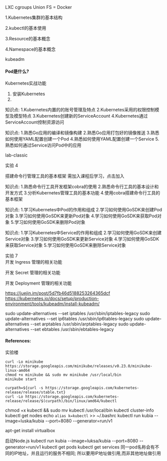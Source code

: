 LXC cgroups Union FS = Docker

1.Kubernetes集群的基本结构

2.kubectl的基本使用

3.Resource的基本概念

4.Namespace的基本概念

kubeadm
#### Pod是什么?


Kubernetes实战功能
1. 安装Kubernetes
2. 

知识点: 1.Kubernetes内置的的账号管理及特点 2.Kubernetes采用的权限控制模型及模型特点 3.Kubernetes创建新的ServiceAccount 4.Kubernetes通过ServiceAccount控制资源访问

知识点: 1.熟悉Go应用的编译和镜像构建 2.熟悉Go应用打包好的镜像推送 3.熟悉如何使用YAML配置创建一个Pod 4.熟悉如何使用YAML配置创建一个Service 5.熟悉如何通过Service访问Pod中的应用

lab-classic

实验 4

搭建命令行管理工具的基本框架
需加入课程后学习，点击加入

知识点: 1.熟悉命令行工具开发框架cobra的使用 2.熟悉命令行工具的基本设计和开发方式 3.分析Kubernetes管理工具的基本功能 4.使用cobra搭建命令行工具的基本框架

知识点: 1.学习Kubernetes中Pod的作用和组成 2.学习如何使用GoSDK来创建Pod对象 3.学习如何使用GoSDK来更新Pod对象 4.学习如何使用GoSDK来获取Pod对象 5.学习如何使用GoSDK来删除Pod对象

知识点: 1.学习Kubernetes中Service的作用和组成 2.学习如何使用GoSDK来创建Service对象 3.学习如何使用GoSDK来更新Service对象 4.学习如何使用GoSDK来获取Service对象 5.学习如何使用GoSDK来删除Service对象

实验 7  
开发 Ingress 管理的相关功能

开发 Secret 管理的相关功能

开发 Deployment 管理的相关功能


https://juejin.im/post/5d7fb46d5188253264365dcf  
https://kubernetes.io/docs/setup/production-environment/tools/kubeadm/install-kubeadm/

sudo update-alternatives --set iptables /usr/sbin/iptables-legacy
sudo update-alternatives --set ip6tables /usr/sbin/ip6tables-legacy
sudo update-alternatives --set arptables /usr/sbin/arptables-legacy
sudo update-alternatives --set ebtables /usr/sbin/ebtables-legacy

#### References:
实验楼
~~~
curl -Lo minikube https://storage.googleapis.com/minikube/releases/v0.23.0/minikube-linux-amd64
chmod +x minikube && sudo mv minikube /usr/local/bin
minikube start

curpath=${curl -s https://storage.googleapis.com/kubernetes-release/release/stable.txt}
curl -Lo https://storage.googleapis.com/kubernetes-release/release/$(curpath)/bin/linux/amd64/kubectl
~~~
chmod +x kubectl && sudo mv kubectl /usr/local/bin
kubectl cluster-info
kubectl get nodes
echo `alias k=kubectl` >> ~/.bashrc
kubectl run kubia --image=luska/kubia --port=8080 --generator=run/v1

apt-get install virtualbox

启动Node.js
	kubectl run kubia --image=luksa/kubia --port=8080 --generator=run/v1
kubectl get pods
kubectl get services
同一pod名称会有不同的IP地址，并且运行的服务不相同;
所以要用IP地址做引用,而非其他地址做引用

